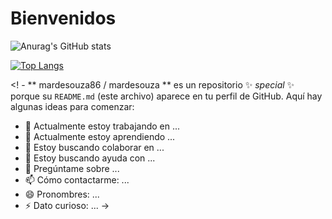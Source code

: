 # Bienvenidos
![Anurag's GitHub stats](https://github-readme-stats.vercel.app/api?username=mardesouza86&show_icons=true&theme=radical)

[![Top Langs](https://github-readme-stats.vercel.app/api/top-langs/?username=mardesouza86&layout=compact)](https://github.com/mardesouza86/github-readme-stats)





 
<! -
** mardesouza86 / mardesouza ** es un repositorio ✨ _special_ ✨ porque su `README.md` (este archivo) aparece en tu perfil de GitHub.
Aquí hay algunas ideas para comenzar:
- 🔭 Actualmente estoy trabajando en ...
- 🌱 Actualmente estoy aprendiendo ...
- 👯 Estoy buscando colaborar en ...
- 🤔 Estoy buscando ayuda con ...
- 💬 Pregúntame sobre ...
- 📫 Cómo contactarme: ...
- 😄 Pronombres: ...
- ⚡ Dato curioso: ...
->
